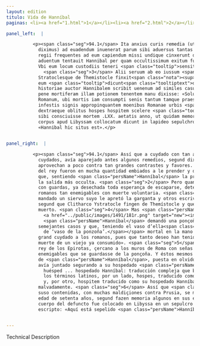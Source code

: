 ```yaml
---
layout: edition
titulo: Vida de Hanníbal
paginas: <li><a href="1.html">1</a></li><li><a href="2.html">2</a></li><li><a href="3.html">3</a></li><li><a href="4.html">4</a></li><li><a href="5.html">5</a></li><li><a href="6.html">6</a></li><li><a href="7.html">7</a></li><li><a href="8.html">8</a></li><li><a href="9.html">9</a></li><li><a href="10.html">10</a></li><li><a href="11.html">11</a></li><li><a href="12.html">12</a></li><li><a href="13.html">13</a></li><li><a href="14.html">14</a></li><li><a href="15.html">15</a></li><li><a href="16.html">16</a></li><li><a href="17.html">17</a></li><li><a href="18.html">18</a></li><li><a href="19.html">19</a></li><li><a href="20.html">20</a></li><li><a href="21.html">21</a></li><li><a href="22.html">22</a></li><li><a href="23.html">23</a></li><li><a href="24.html">24</a></li><li><a href="25.html">25</a></li><li><a href="26.html">26</a></li><li><a href="27.html">27</a></li><li><a href="28.html">28</a></li><li><a href="29.html">29</a></li><li><a href="30.html">30</a></li><li><a href="31.html">31</a></li><li><a href="32.html">32</a></li><li><a href="33.html">33</a></li><li><a href="34.html">34</a></li><li><a href="35.html">35</a></li><li><a href="36.html">36</a></li><li><a href="37.html">37</a></li><li><a href="38.html">38</a></li><li><a href="39.html">39</a></li><li><a href="40.html">40</a></li><li><a href="41.html">41</a></li><li><a href="42.html">42</a></li><li><a href="43.html">43</a></li><li><a href="44.html">44</a></li><li><a href="45.html">45</a></li><li><a href="46.html">46</a></li><li><a href="47.html">47</a></li><li><a href="48.html">48</a></li><li><a href="49.html">49</a></li><li><a href="50.html">50</a></li><li><a href="51.html">51</a></li><li><a href="52.html">52</a></li><li><a href="53.html">53</a></li><li><a href="54.html">54</a></li><li><a href="55.html">55</a></li><li><a href="56.html">56</a></li><li><a href="57.html">57</a></li><li><a href="58.html">58</a></li><li><a href="59.html">59</a></li><li><a href="60.html">60</a></li><li><a href="61.html">61</a></li><li><a href="62.html">62</a></li><li><a href="63.html">63</a></li><li><a href="64.html">64</a></li><li><a href="65.html">65</a></li><li><a href="66.html">66</a></li><li><a href="67.html">67</a></li><li><a href="68.html">68</a></li><li><a href="69.html">69</a></li><li><a href="70.html">70</a></li><li><a href="71.html">71</a></li><li><a href="72.html">72</a></li><li><a href="73.html">73</a></li><li><a href="74.html">74</a></li><li><a href="75.html">75</a></li><li><a href="76.html">76</a></li><li><a href="77.html">77</a></li><li><a href="78.html">78</a></li><li><a href="79.html">79</a></li><li><a href="80.html">80</a></li><li><a href="81.html">81</a></li><li><a href="82.html">82</a></li><li><a href="83.html">83</a></li><li><a href="84.html">84</a></li><li><a href="85.html">85</a></li><li><a href="86.html">86</a></li><li><a href="87.html">87</a></li><li><a href="88.html">88</a></li><li><a href="89.html">89</a></li><li><a href="90.html">90</a></li><li><a href="91.html">91</a></li><li><a href="92.html">92</a></li><li><a href="93.html">93</a></li><li><a href="94.html">94</a></li><li><a href="95.html">95</a></li><li><a href="96.html">96</a></li>

panel_left:  |

          <p><span class="seg">94.1</span> Ita anxius curis remedia (ut supra
            diximus) ad euadendum inuenerat parum sibi aduersus tantas opes profutura. Cum milites
            regii frequentes ad eum capiendum missi undique cinxerunt domum, ad primum eorum
            aduentum tentauit Hannibal per quam occultissimum exitum fugam capessere. <span class="seg">2</span>
            Vbi eum locum custodiis teneri <span class="tooltip">sensit<span class="tooltiptext">censit <span class="siglas">E r s</span> </span></span> omni spe euadendi abiecta, statuit morte uoluntaria Romanorum manus effugere.
              <span class="seg">3</span> Alii seruum ab eo iussum <span class="tooltip">compressa<span class="tooltiptext">comprehensa <span class="siglas">U</span> </span></span> gula spiritum interclusisse tradunt. Quidam sanguinem tauri, sicut Clitarchus
            Stratoclesque de Themistocle finxit<span class="nota"><sup>41</sup><span class="texto_nota">Plutarco, Them. XXXI.</span></span>, bibisse
            eum <span class="tooltip">dicunt<span class="tooltiptext">dicetur <span class="siglas">r s</span> </span></span> atque eo potu mortuum concidisse. <span class="seg">4</span> Liuius autem locupletissimus
            historiae auctor Hannibalem scribit uenenum ad similes casus praeparatum poposcisse et
            pene mortiferam illam potionem tenentem manu dixisse: «Soluamus ingenti cura populum
            Romanum, ubi mortis iam consumpti senis tantum tamque praesens desiderium tenet»<span class="nota"><sup>42</sup><span class="texto_nota">Livio XXXIX, 54.</span></span>. <span class="seg">5</span> Romani patres Pyrrhum Epirotarum regem
            infestis signis appropinquantem moenibus Romanae urbis <span class="tooltip">a ueneno<span class="tooltiptext"><span class="om"><i>om. </i></span> <span class="siglas">S</span> </span></span> monuerunt, ut caueret. Hi auctores fuere, ut regiae dignitatis uinctaeque
            dextraeque oblitus hospes hospitem scelere <span class="tooltip">prodiret<span class="tooltiptext">proderet <span class="siglas">F M N P R S U W r s</span> </span></span>. <span class="seg">6</span> His dictis regem Prusiam multis execrationibus detestatum ueneno
            sibi consciuisse mortem .LXX. aetatis anno, ut quidam memoriae prodiderunt. Defuncti
            corpus apud Libyssam collocatum dicunt in lapideo sepulchro, in quo scriptum fuit:
            «Hannibal hic situs est».</p>
        

panel_right:  |

          <p><span class="seg">94.1</span> Assí que a cuydado con tan ansiosos
            cuydados, avía aparejado antes algunos remedios, segund diximos, para se fuyr, que le
            aprovechan a poco contra tan grandes contrastes y favores. Ca los guerreros de la guarda
            del rey fueron en mucha quantidad embiados a le prender y de tal manera çercaron la casa
            que, sentiendo <span class="persName">Hanníbal</span> la primera llegada d’ellos, tentó fuyr por
            la salida más occulta. <span class="seg">2</span> Pero quan conosçió que aquel logar estava occupado
            con guardas, ya desechada toda esperança de escaparse, determinó fuyr las manos de los
            romanos tan enemigables con muerte voluntaria. <span class="seg">3</span> Dizen algunos que por su
            mandado un siervo suyo le apretó la garganta y otros escriven que bevió sangre de toro,
            segund que Clitharco Ystratocle fingen de Themístocle y que con aquel bebraje cayó
            muerto. <span class="seg">4</span> Mas <span class="persName">Livio</span> , muy mucho rico auctor de historia,
              <a href="../public/images/1491/181r.png" target="new"><img class="facs" src="../public/images/1491/1491.jpg"/></a>[181r,b] escrive que
              <span class="persName">Hanníbal</span> demandó una ponçoña que tenía él apparejada para
            semejantes casos y que, teniendo el vaso d’ella<span class="nota"><sup>34</sup><span class="texto_nota">vaso d’ella: en el sentido
              de ‘vaso de la ponzoña’.</span></span> mortal en la mano para la bever, dixo: «Quitemos tan
            grand cuydado a los romanos, pues que tanto deseo han tenido y al presente tienen de la
            muerte de un viejo ya consumido». <span class="seg">5</span> Los padres romanos amonestaron a Pyrrho,
            rey de los Epirotas, çercano a los muros de Roma con señas
            enemigables que se guardasse de la ponçoña. Y éstos mesmos causaron que Prusia, huésped
            de <span class="persName">Hanníbal</span>, puesta en olvido la dignidad real y la diestra que
            avía juntado segurando a su hospedado <span class="persName">Hanníbal</span><span class="nota"><sup>35</sup><span class="texto_nota">Prusia,
              huésped ... hospedado Hanníbal: traducción compleja que busca explicitar y diferenciar
              los términos latinos, por un lado, hospes, traducido como Prusia, huésped de Hanníbal
              y, por otro, hospitem traducido como su hospedado Hanníbal.</span></span> le entregasse
            malvadamente. <span class="seg">6</span> Assí que <span class="persName">Hanníbal</span>, dichas las palabras
            suso contenidas, con muchas maldiçiones contra Prusia, se mató con aquella ponçoña de
            edad de setenta años, segund fazen memoria algunos en sus escripturas. Y dizen qu’el
            cuerpo del defuncto fue colocado en Libyssa en un sepulcro de marmor, en que estava
            escripto: «Aquí está sepelido <span class="persName">Hanníbal</span>».</p>
        

---
```


Technical Description 